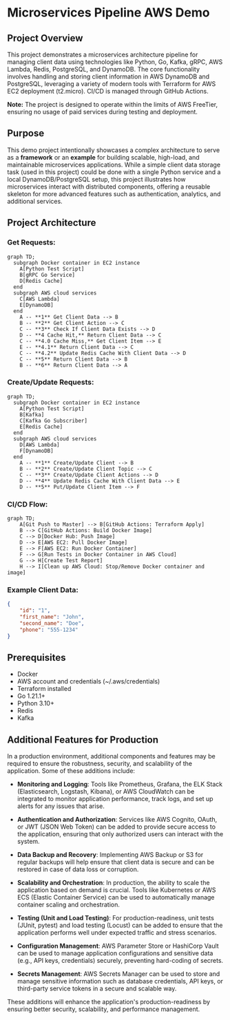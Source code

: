 # Microservices Pipeline AWS Demo

## Project Overview
This project demonstrates a microservices architecture pipeline for managing client data using technologies like Python, Go, Kafka, gRPC, AWS Lambda, Redis, PostgreSQL, and DynamoDB. The core functionality involves handling and storing client information in AWS DynamoDB and PostgreSQL, leveraging a variety of modern tools with Terraform for AWS EC2 deployment (t2.micro). CI/CD is managed through GitHub Actions.

**Note:** The project is designed to operate within the limits of AWS FreeTier, ensuring no usage of paid services during testing and deployment.

## Purpose
This demo project intentionally showcases a complex architecture to serve as a **framework** or an **example** for building scalable, high-load, and maintainable microservices applications. While a simple client data storage task (used in this project) could be done with a single Python service and a local DynamoDB/PostgreSQL setup, this project illustrates how microservices interact with distributed components, offering a reusable skeleton for more advanced features such as authentication, analytics, and additional services.

## Project Architecture
### Get Requests:
```mermaid
graph TD;
  subgraph Docker container in EC2 instance
    A[Python Test Script]
    B[gRPC Go Service]
    D[Redis Cache]
  end
  subgraph AWS cloud services
    C[AWS Lambda]
    E[DynamoDB]
  end
    A -- **1** Get Client Data --> B
    B -- **2** Get Client Action --> C
    C -- **3** Check If Client Data Exists --> D
    D -- **4 Cache Hit,** Return Client Data --> C
    C -- **4.0 Cache Miss,** Get Client Item --> E
    E -- **4.1** Return Client Data --> C
    C -- **4.2** Update Redis Cache With Client Data --> D
    C -- **5** Return Client Data --> B
    B -- **6** Return Client Data --> A
```

### Create/Update Requests:
```mermaid
graph TD;
  subgraph Docker container in EC2 instance
    A[Python Test Script]
    B[Kafka]
    C[Kafka Go Subscriber]
    E[Redis Cache]
  end
  subgraph AWS cloud services
    D[AWS Lambda]
    F[DynamoDB]
  end
    A -- **1** Create/Update Client --> B
    B -- **2** Create/Update Client Topic --> C
    C -- **3** Create/Update Client Actions --> D
    D -- **4** Update Redis Cache With Client Data --> E
    D -- **5** Put/Update Client Item --> F
```

### CI/CD Flow:
```mermaid
graph TD;
    A[Git Push to Master] --> B[GitHub Actions: Terraform Apply]
    B --> C[GitHub Actions: Build Docker Image]
    C --> D[Docker Hub: Push Image]
    D --> E[AWS EC2: Pull Docker Image]
    E --> F[AWS EC2: Run Docker Container]
    F --> G[Run Tests in Docker Container in AWS Cloud]
    G --> H[Create Test Report]
    H --> I[Clean up AWS Cloud: Stop/Remove Docker container and image]
```

### Example Client Data:
```json
{
    "id": "1",
    "first_name": "John",
    "second_name": "Doe",
    "phone": "555-1234"
}
```

## Prerequisites
- Docker
- AWS account and credentials (~/.aws/credentials)
- Terraform installed
- Go 1.21.1+
- Python 3.10+
- Redis
- Kafka

## Additional Features for Production

In a production environment, additional components and features may be required to ensure the robustness, security, and scalability of the application. Some of these additions include:

- **Monitoring and Logging**: Tools like Prometheus, Grafana, the ELK Stack (Elasticsearch, Logstash, Kibana), or AWS CloudWatch can be integrated to monitor application performance, track logs, and set up alerts for any issues that arise.
  
- **Authentication and Authorization**: Services like AWS Cognito, OAuth, or JWT (JSON Web Token) can be added to provide secure access to the application, ensuring that only authorized users can interact with the system.

- **Data Backup and Recovery**: Implementing AWS Backup or S3 for regular backups will help ensure that client data is secure and can be restored in case of data loss or corruption.

- **Scalability and Orchestration**: In production, the ability to scale the application based on demand is crucial. Tools like Kubernetes or AWS ECS (Elastic Container Service) can be used to automatically manage container scaling and orchestration.

- **Testing (Unit and Load Testing)**: For production-readiness, unit tests (JUnit, pytest) and load testing (Locust) can be added to ensure that the application performs well under expected traffic and stress scenarios.

- **Configuration Management**: AWS Parameter Store or HashiCorp Vault can be used to manage application configurations and sensitive data (e.g., API keys, credentials) securely, preventing hard-coding of secrets.

- **Secrets Management**: AWS Secrets Manager can be used to store and manage sensitive information such as database credentials, API keys, or third-party service tokens in a secure and scalable way.

These additions will enhance the application's production-readiness by ensuring better security, scalability, and performance management.
